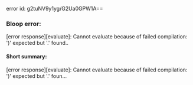 error id: g2tuNV9y1yg/G2Ua0GPW1A==
### Bloop error:

[error response][evaluate]: Cannot evaluate because of failed compilation:
')' expected but '.' found..
#### Short summary: 

[error response][evaluate]: Cannot evaluate because of failed compilation:
')' expected but '.' foun...